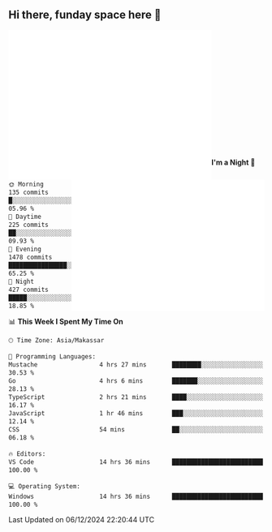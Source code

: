 ## Hi there, funday space here 🚀

<img align="left" width="400" alt="🌞" src="https://raw.githubusercontent.com/fhasnur/fhasnur/main/general.svg">
<img align="right" width="380" alt="🌞" src="https://raw.githubusercontent.com/fhasnur/fhasnur/main/statistics.svg">

<br><br><br><br><br><br><br><br><br><br><br><br><br><br>

<!--START_SECTION:waka-->
**I'm a Night 🦉** 

```text
🌞 Morning                135 commits         █░░░░░░░░░░░░░░░░░░░░░░░░   05.96 % 
🌆 Daytime                225 commits         ██░░░░░░░░░░░░░░░░░░░░░░░   09.93 % 
🌃 Evening                1478 commits        ████████████████░░░░░░░░░   65.25 % 
🌙 Night                  427 commits         █████░░░░░░░░░░░░░░░░░░░░   18.85 % 
```


📊 **This Week I Spent My Time On** 

```text
🕑︎ Time Zone: Asia/Makassar

💬 Programming Languages: 
Mustache                 4 hrs 27 mins       ████████░░░░░░░░░░░░░░░░░   30.53 % 
Go                       4 hrs 6 mins        ███████░░░░░░░░░░░░░░░░░░   28.13 % 
TypeScript               2 hrs 21 mins       ████░░░░░░░░░░░░░░░░░░░░░   16.17 % 
JavaScript               1 hr 46 mins        ███░░░░░░░░░░░░░░░░░░░░░░   12.14 % 
CSS                      54 mins             ██░░░░░░░░░░░░░░░░░░░░░░░   06.18 % 

🔥 Editors: 
VS Code                  14 hrs 36 mins      █████████████████████████   100.00 % 

💻 Operating System: 
Windows                  14 hrs 36 mins      █████████████████████████   100.00 % 
```


 Last Updated on 06/12/2024 22:20:44 UTC
<!--END_SECTION:waka-->
